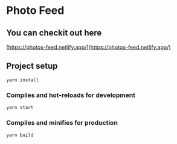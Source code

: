 # Photo Feed 

## You can checkit out here
[https://photos-feed.netlify.app/](https://photos-feed.netlify.app/)


## Project setup
```
yarn install
```

### Compiles and hot-reloads for development
```
yarn start
```

### Compiles and minifies for production
```
yarn build
```


